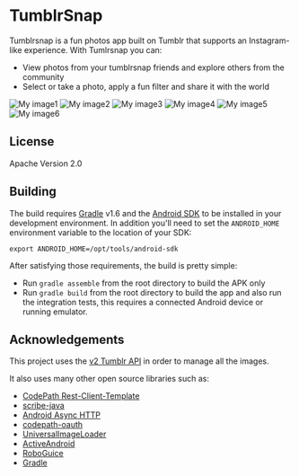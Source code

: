 # TumblrSnap

Tumblrsnap is a fun photos app built on Tumblr that supports an Instagram-like experience. With Tumlrsnap you can:

  * View photos from your tumblrsnap friends and explore others from the community
  * Select or take a photo, apply a fun filter and share it with the world
 
![My image1](/img/tumblr_photos.png)
![My image2](/img/tumblr_camera.png)
![My image3](/img/tumblr_taken_preview.png)
![My image4](/img/tumblr_gallery1.png)
![My image5](/img/tumblr_gallery2.png)
![My image6](/img/tumblr_gallery3.png)


## License

Apache Version 2.0


## Building

The build requires [Gradle](http://www.gradleware.com/)
v1.6 and the [Android SDK](http://developer.android.com/sdk/index.html)
to be installed in your development environment. In addition you'll need to set
the `ANDROID_HOME` environment variable to the location of your SDK:

    export ANDROID_HOME=/opt/tools/android-sdk

After satisfying those requirements, the build is pretty simple:

* Run `gradle assemble` from the root directory to build the APK only
* Run `gradle build` from the root directory to build the app and also run
  the integration tests, this requires a connected Android device or running
  emulator.

## Acknowledgements

This project uses the [v2 Tumblr API](http://www.tumblr.com/docs/en/api/v2) in order to manage all the images.

It also uses many other open source libraries such as:

 * [CodePath Rest-Client-Template](https://github.com/thecodepath/android-rest-client-template)
 * [scribe-java](https://github.com/fernandezpablo85/scribe-java)
 * [Android Async HTTP](https://github.com/loopj/android-async-http)
 * [codepath-oauth](https://github.com/thecodepath/android-oauth-handler)
 * [UniversalImageLoader](https://github.com/nostra13/Android-Universal-Image-Loader)
 * [ActiveAndroid](https://github.com/pardom/ActiveAndroid)
 * [RoboGuice](https://github.com/roboguice/roboguice)
 * [Gradle](https://github.com/gradle/gradle)




